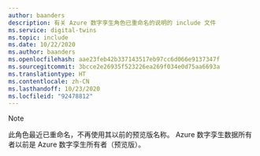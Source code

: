 ```yaml
---
author: baanders
description: 有关 Azure 数字孪生角色已重命名的说明的 include 文件
ms.service: digital-twins
ms.topic: include
ms.date: 10/22/2020
ms.author: baanders
ms.openlocfilehash: aae23feb42b337143517eb97cc6d066e9137347f
ms.sourcegitcommit: 3bcce2e26935f523226ea269f034e0d75aa6693a
ms.translationtype: HT
ms.contentlocale: zh-CN
ms.lasthandoff: 10/23/2020
ms.locfileid: "92478812"
---
```

>[!NOTE]
> 此角色最近已重命名，不再使用其以前的预览版名称。 Azure 数字孪生数据所有者以前是 Azure 数字孪生所有者（预览版）。